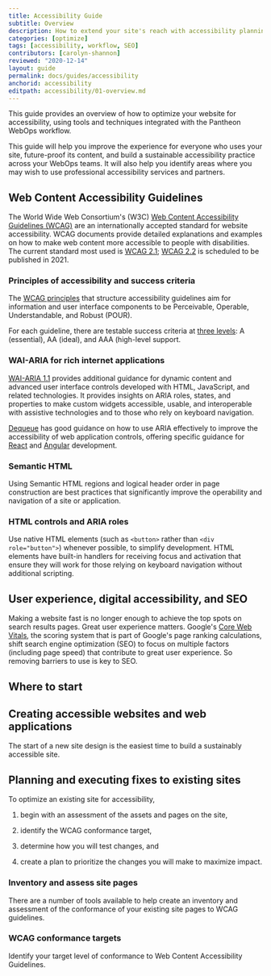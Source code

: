 ```yaml
---
title: Accessibility Guide
subtitle: Overview
description: How to extend your site's reach with accessibility planning, fixes, and reporting.
categories: [optimize]
tags: [accessibility, workflow, SEO]
contributors: [carolyn-shannon]
reviewed: "2020-12-14"
layout: guide
permalink: docs/guides/accessibility
anchorid: accessibility
editpath: accessibility/01-overview.md
---
```


This guide provides an overview of how to optimize your website for accessibility, using tools and techniques integrated with the Pantheon WebOps workflow. 

This guide will help you improve the experience for everyone who uses your site, future-proof its content, and build a sustainable accessibility practice across your WebOps teams. It will also help you identify areas where you may wish to use professional accessibility services and partners.

## Web Content Accessibility Guidelines

The World Wide Web Consortium's (W3C) [Web Content Accessibility Guidelines (WCAG)](https://www.w3.org/WAI/standards-guidelines/wcag/) are an internationally accepted standard for website accessibility. WCAG documents provide detailed explanations and examples on how to make web content more accessible to people with disabilities. The current standard most used is [WCAG 2.1](https://www.w3.org/TR/WCAG21/); [WCAG 2.2](https://www.w3.org/WAI/standards-guidelines/wcag/new-in-22/) is scheduled to be published in 2021. 

### Principles of accessibility and success criteria

The [WCAG principles](https://www.w3.org/TR/WCAG20/#guidelines) that structure accessibility guidelines aim for information and user interface components to be Perceivable, Operable, Understandable, and Robust (POUR). 

For each guideline, there are testable success criteria at [three levels](https://www.w3.org/WAI/WCAG21/Understanding/conformance#levels): A (essential), AA (ideal), and AAA (high-level support. 

### WAI-ARIA for rich internet applications 

[WAI-ARIA 1.1](https://www.w3.org/TR/wai-aria-practices-1.1/) provides additional guidance for dynamic content and advanced user interface controls developed with HTML, JavaScript, and related technologies. It provides insights on ARIA roles, states, and properties to make custom widgets accessible, usable, and interoperable with assistive technologies and to those who rely on keyboard navigation.

[Dequeue](https://www.deque.com/blog/top-5-rules-of-aria/) has good guidance on how to use ARIA effectively to improve the accessibility of web application controls, offering specific guidance for [React](https://www.deque.com/blog/debunking-the-myth-accessibility-and-react/) and [Angular](https://www.deque.com/blog/angular-and-accessibility-issues-and-strategies/) development. 

### Semantic HTML

Using Semantic HTML regions and logical header order in page construction are best practices that significantly improve the operability and navigation of a site or application. 

### HTML controls and ARIA roles

Use native HTML elements (such as `<button>` rather than `<div role="button">`) whenever possible, to simplify development. HTML elements have built-in handlers for receiving focus and activation that ensure they will work for those relying on keyboard navigation without additional scripting.

## User experience, digital accessibility, and SEO

Making a website fast is no longer enough to achieve the top spots on search results pages. Great user experience matters. Google's [Core Web Vitals](https://web.dev/learn-web-vitals/), the scoring system that is part of Google's page ranking calculations, shift search engine optimization (SEO) to focus on multiple factors (including page speed) that contribute to great user experience. So removing barriers to use is key to SEO.

## Where to start



## Creating accessible websites and web applications

The start of a new site design is the easiest time to build a sustainably accessible site. 

## Planning and executing fixes to existing sites

To optimize an existing site for accessibility, 

1. begin with an assessment of the assets and pages on the site, 

1. identify the WCAG conformance target, 

1. determine how you will test changes, and 

1. create a plan to prioritize the changes you will make to maximize impact.

### Inventory and assess site pages

There are a number of tools available to help create an inventory and assessment of the conformance of your existing site pages to WCAG guidelines.

### WCAG conformance targets

Identify your target level of conformance to Web Content Accessibility Guidelines.

